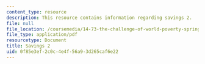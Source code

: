 ```yaml
---
content_type: resource
description: This resource contains information regarding savings 2.
file: null
file_location: /coursemedia/14-73-the-challenge-of-world-poverty-spring-2011/0f85e3ef2c0c4e4f56a93d265caf6e22_MIT14_73S11_Lec21_slides.pdf
file_type: application/pdf
resourcetype: Document
title: Savings 2
uid: 0f85e3ef-2c0c-4e4f-56a9-3d265caf6e22
---
```

